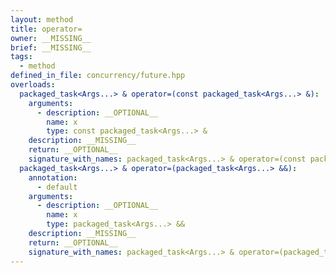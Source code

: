 ```yaml
---
layout: method
title: operator=
owner: __MISSING__
brief: __MISSING__
tags:
  - method
defined_in_file: concurrency/future.hpp
overloads:
  packaged_task<Args...> & operator=(const packaged_task<Args...> &):
    arguments:
      - description: __OPTIONAL__
        name: x
        type: const packaged_task<Args...> &
    description: __MISSING__
    return: __OPTIONAL__
    signature_with_names: packaged_task<Args...> & operator=(const packaged_task<Args...> & x)
  packaged_task<Args...> & operator=(packaged_task<Args...> &&):
    annotation:
      - default
    arguments:
      - description: __OPTIONAL__
        name: x
        type: packaged_task<Args...> &&
    description: __MISSING__
    return: __OPTIONAL__
    signature_with_names: packaged_task<Args...> & operator=(packaged_task<Args...> && x)
---
```

